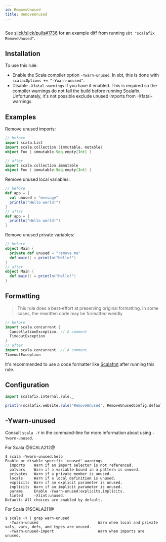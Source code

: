```yaml
---
id: RemoveUnused
title: RemoveUnused
---
```


```scala mdoc:rule:RemoveUnused

```

See [slick/slick/pulls#1736](https://github.com/slick/slick/pull/1736) for an
example diff from running `sbt "scalafix RemoveUnused"`.

## Installation

To use this rule:

- Enable the Scala compiler option `-Ywarn-unused`. In sbt, this is done with
  `scalacOptions += "-Ywarn-unused"`.
- Disable `-Xfatal-warnings` if you have it enabled. This is required so the
  compiler warnings do not fail the build before running Scalafix.
  Unfortunately, it's not possible exclude unused imports from -Xfatal-warnings.

## Examples

Remove unused imports:

```scala
// before
import scala.List
import scala.collection.{immutable, mutable}
object Foo { immutable.Seq.empty[Int] }

// after
import scala.collection.immutable
object Foo { immutable.Seq.empty[Int] }
```

Remove unused local variables:

```scala
// before
def app = {
  val unused = "message"
  println("Hello world!")
}
// after
def app = {
  println("Hello world!")
}
```

Remove unused private variables:

```scala
// before
object Main {
  private def unused = "remove me"
  def main() = println("Hello!")
}
// after
object Main {
  def main() = println("Hello!")
}
```

## Formatting

> This rule does a best-effort at preserving original formatting. In some cases,
> the rewritten code may be formatted weirdly

```scala
// before
import scala.concurrent.{
  CancellationException, // A comment
  TimeoutException
}
// after
import scala.concurrent. // A comment
TimeoutException
```

It's recommended to use a code formatter like
[Scalafmt](https://scalameta.org/scalafmt/) after running this rule.

## Configuration

```scala mdoc:passthrough
import scalafix.internal.rule._
```

```scala mdoc:passthrough
println(scalafix.website.rule("RemoveUnused", RemoveUnusedConfig.default))
```

## -Ywarn-unused

Consult `scala -Y` in the command-line for more information about using
`-Ywarn-unused`.

For Scala @SCALA212@

```
$ scala -Ywarn-unused:help
Enable or disable specific `unused' warnings
  imports    Warn if an import selector is not referenced.
  patvars    Warn if a variable bound in a pattern is unused.
  privates   Warn if a private member is unused.
  locals     Warn if a local definition is unused.
  explicits  Warn if an explicit parameter is unused.
  implicits  Warn if an implicit parameter is unused.
  params     Enable -Ywarn-unused:explicits,implicits.
  linted     -Xlint:unused.
Default: All choices are enabled by default.
```

For Scala @SCALA211@

```
$ scala -Y | grep warn-unused
  -Ywarn-unused                           Warn when local and private vals, vars, defs, and types are unused.
  -Ywarn-unused-import                    Warn when imports are unused.
```
